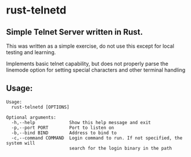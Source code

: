 # rust-telnetd

## Simple Telnet Server written in Rust.

This was written as a simple exercise, do not use this except for local testing
and learning.

Implements basic telnet capability, but does not properly parse the linemode
option for setting special characters and other terminal handling

## Usage:

```
Usage:
  rust-telnetd [OPTIONS]

Optional arguments:
  -h,--help             Show this help message and exit
  -p,--port PORT        Port to listen on
  -b,--bind BIND        Address to bind to
  -c,--command COMMAND  Login command to run. If not specified, the system will
                        search for the login binary in the path
```

